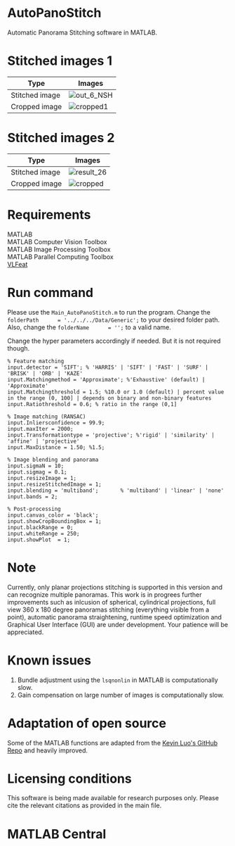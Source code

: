 # AutoPanoStitch
Automatic Panorama Stitching software in MATLAB.

# Stitched images 1
| Type | Images |
| --- | --- |
| Stitched image | ![out_6_NSH](https://user-images.githubusercontent.com/28588878/143262116-10a768b1-d791-4758-86a9-2d2b906e8644.jpg) |
| Cropped image | ![cropped1](https://user-images.githubusercontent.com/28588878/143262859-213860cb-1e2f-4986-9c2d-e1bec2d368a2.jpg) |

# Stitched images 2
| Type | Images |
| --- | --- |
| Stitched image | ![result_26](https://user-images.githubusercontent.com/28588878/143264138-cbb7b009-569b-426e-81f2-14d8eacad415.jpg) |
| Cropped image | ![cropped](https://user-images.githubusercontent.com/28588878/143264182-d472d40c-8b24-4728-8304-42a7cfbbfed8.jpg) |

# Requirements
MATLAB <br />
MATLAB Computer Vision Toolbox <br />
MATLAB Image Processing Toolbox <br />
MATLAB Parallel Computing Toolbox <br />
[VLFeat](https://www.vlfeat.org/install-matlab.html)

# Run command
Please use the `Main_AutoPanoStitch.m` to run the program. Change the `folderPath      = '../../../Data/Generic';` to your desired folder path. Also, change the `folderName      = '';` to a valid name.

Change the hyper parameters accordingly if needed. But it is not required though.
```
% Feature matching
input.detector = 'SIFT'; % 'HARRIS' | 'SIFT' | 'FAST' | 'SURF' | 'BRISK' | 'ORB' | 'KAZE'
input.Matchingmethod = 'Approximate'; %'Exhaustive' (default) | 'Approximate'
input.Matchingthreshold = 1.5; %10.0 or 1.0 (default) | percent value in the range (0, 100] | depends on binary and non-binary features
input.Ratiothreshold = 0.6; % ratio in the range (0,1]

% Image matching (RANSAC)
input.Inliersconfidence = 99.9;
input.maxIter = 2000;
input.Transformationtype = 'projective'; %'rigid' | 'similarity' | 'affine' | 'projective'
input.MaxDistance = 1.50; %1.5;

% Image blending and panorama
input.sigmaN = 10;
input.sigmag = 0.1;
input.resizeImage = 1;
input.resizeStitchedImage = 1;
input.blending = 'multiband';       % 'multiband' | 'linear' | 'none'
input.bands = 2;

% Post-processing
input.canvas_color = 'black';
input.showCropBoundingBox = 1;
input.blackRange = 0;
input.whiteRange = 250;
input.showPlot  = 1;
```

# Note
Currently, only planar projections stitching is supported in this version and can recognize multiple panoramas. This work is in progrees further improvements such as inlcusion of spherical, cylindrical projections, full view 360 x 180 degree panoramas stitching (everything visible from a point), automatic panorama straightening, runtime speed optimization and Graphical User Interface (GUI) are under development. Your patience will be appreciated.

# Known issues
1. Bundle adjustment using the `lsqnonlin` in MATLAB is computationally slow.
2. Gain compensation on large number of images is computationally slow.

# Adaptation of open source 
Some of the MATLAB functions are adapted from the [Kevin Luo's GitHub Repo](https://github.com/kluo8128/cs231_project) and heavily improved.

# Licensing conditions
This software is being made available for research purposes only. Please cite the relevant citations as provided in the main file.

# MATLAB Central

